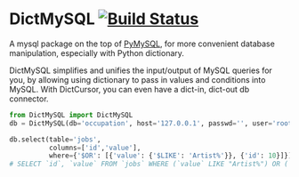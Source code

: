 # DictMySQL [![Build Status](https://travis-ci.org/ligyxy/DictMySQL.svg?branch=master)](https://travis-ci.org/ligyxy/DictMySQL)
A mysql package on the top of [PyMySQL](https://github.com/PyMySQL/PyMySQL), for more convenient database manipulation, especially with Python dictionary.

DictMySQL simplifies and unifies the input/output of MySQL queries for you, by allowing using dictionary to pass in values and conditions into MySQL. With DictCursor, you can even have a dict-in, dict-out db connector.

```python
from DictMySQL import DictMySQL
db = DictMySQL(db='occupation', host='127.0.0.1', passwd='', user='root')

db.select(table='jobs',
          columns=['id','value'],
          where={'$OR': [{'value': {'$LIKE': 'Artist%'}}, {'id': 10}]})
# SELECT `id`, `value` FROM `jobs` WHERE (`value` LIKE "Artist%") OR (`id` = 10);
```
